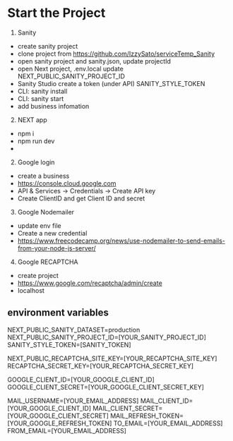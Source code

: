 # Start the Project

1. Sanity
  * create sanity project
  * clone project from https://github.com/IzzySato/serviceTemp_Sanity
  * open sanity project and sanity.json, update projectId
  * open Next project, .env.local update NEXT_PUBLIC_SANITY_PROJECT_ID
  * Sanity Studio create a token (under API) SANITY_STYLE_TOKEN
  * CLI: sanity install
  * CLI: sanity start
  * add business infomation

2. NEXT app
  * npm i
  *  npm run dev
  * 

2. Google login
  * create a business
  * https://console.cloud.google.com
  * API & Services -> Credentials -> Create API key
  * Create ClientID and get Client ID and secret
  
3. Google Nodemailer
  * update env file
  * Create a new credential
  * https://www.freecodecamp.org/news/use-nodemailer-to-send-emails-from-your-node-js-server/

4. Google RECAPTCHA
  * create project
  * https://www.google.com/recaptcha/admin/create
  * localhost

  ## environment variables

  NEXT_PUBLIC_SANITY_DATASET=production
  NEXT_PUBLIC_SANITY_PROJECT_ID=[YOUR_SANITY_PROJECT_ID]
  SANITY_STYLE_TOKEN=[SANITY_TOKEN]

  NEXT_PUBLIC_RECAPTCHA_SITE_KEY=[YOUR_RECAPTCHA_SITE_KEY]
  RECAPTCHA_SECRET_KEY=[YOUR_RECAPTCHA_SECRET_KEY]

  GOOGLE_CLIENT_ID=[YOUR_GOOGLE_CLIENT_ID]
  GOOGLE_CLIENT_SECRET=[YOUR_GOOGLE_CLIENT_SECRET_KEY]

  MAIL_USERNAME=[YOUR_EMAIL_ADDRESS]
  MAIL_CLIENT_ID=[YOUR_GOOGLE_CLIENT_ID]
  MAIL_CLIENT_SECRET=[YOUR_GOOGLE_CLIENT_SECRET]
  MAIL_REFRESH_TOKEN=[YOUR_GOOGLE_REFRESH_TOKEN]
  TO_EMAIL=[YOUR_EMAIL_ADDRESS]
  FROM_EMAIL=[YOUR_EMAIL_ADDRESS]

